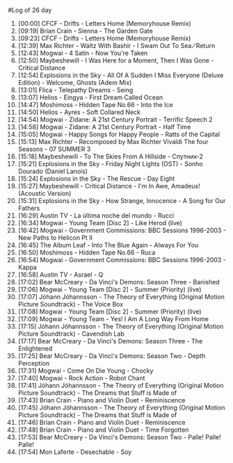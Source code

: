 #Log of 26 day

1. [00:00] CFCF - Drifts - Letters Home (Memoryhouse Remix)
1. [09:19] Brian Crain - Sienna - The Garden Gate
1. [09:23] CFCF - Drifts - Letters Home (Memoryhouse Remix)
1. [12:39] Max Richter - Waltz With Bashir - I Swam Out To Sea ⁄ Return
1. [12:43] Mogwai - 4 Satin - Now You're Taken
1. [12:50] Maybeshewill - I Was Here for a Moment, Then I Was Gone - Critical Distance
1. [12:54] Explosions in the Sky - All Of A Sudden I Miss Everyone (Deluxe Edition) - Welcome, Ghosts (Adem Mix)
1. [13:01] Flica - Telepathy Dreams - Seing
1. [13:07] Helios - Eingya - First Dream Called Ocean
1. [14:47] Moshimoss - Hidden Tape No.66 - Into the Ice
1. [14:50] Helios - Ayres - Soft Collared Neck
1. [14:54] Mogwai - Zidane: A 21st Century Portrait - Terrific Speech 2
1. [14:58] Mogwai - Zidane: A 21st Century Portrait - Half Time
1. [15:05] Mogwai - Happy Songs for Happy People - Ratts of the Capital
1. [15:13] Max Richter - Recomposed by Max Richter Vivaldi The four Seasons - 07 SUMMER 3
1. [15:18] Maybeshewill - To The Skies From A Hillside - Спутник-2
1. [15:21] Explosions in the Sky - Friday Night Lights (OST) - Sonho Dourado (Daniel Lanois)
1. [15:24] Explosions in the Sky - The Rescue - Day Eight
1. [15:27] Maybeshewill - Critical Distance - I'm In Awe, Amadeus! (Acoustic Version)
1. [15:31] Explosions in the Sky - How Strange, Innocence - A Song for Our Fathers
1. [16:29] Austin TV - La última noche del mundo - Rucci
1. [16:34] Mogwai - Young Team [Disc 2] - Like Herod (live)
1. [16:42] Mogwai - Government Commissions: BBC Sessions 1996-2003 - New Paths to Helicon Pt II
1. [16:45] The Album Leaf - Into The Blue Again - Always For You
1. [16:50] Moshimoss - Hidden Tape No.66 - Ruca
1. [16:54] Mogwai - Government Commissions: BBC Sessions 1996-2003 - Kappa
1. [16:58] Austin TV - Asrael - Q
1. [17:02] Bear McCreary - Da Vinci's Demons: Season Three - Banished
1. [17:06] Mogwai - Young Team [Disc 2] - Summer (Priority) (live)
1. [17:07] Jóhann Jóhannsson - The Theory of Everything (Original Motion Picture Soundtrack) - The Voice Box
1. [17:08] Mogwai - Young Team [Disc 2] - Summer (Priority) (live)
1. [17:09] Mogwai - Young Team - Yes! I Am A Long Way From Home
1. [17:15] Jóhann Jóhannsson - The Theory of Everything (Original Motion Picture Soundtrack) - Cavendish Lab
1. [17:17] Bear McCreary - Da Vinci's Demons: Season Three - The Enlightened
1. [17:25] Bear McCreary - Da Vinci's Demons: Season Two - Depth Perception
1. [17:31] Mogwai - Come On Die Young - Chocky
1. [17:40] Mogwai - Rock Action - Robot Chant
1. [17:41] Jóhann Jóhannsson - The Theory of Everything (Original Motion Picture Soundtrack) - The Dreams that Stuff is Made of
1. [17:43] Brian Crain - Piano and Violin Duet - Reminiscence
1. [17:45] Jóhann Jóhannsson - The Theory of Everything (Original Motion Picture Soundtrack) - The Dreams that Stuff is Made of
1. [17:46] Brian Crain - Piano and Violin Duet - Reminiscence
1. [17:48] Brian Crain - Piano and Violin Duet - Time Forgotten
1. [17:53] Bear McCreary - Da Vinci's Demons: Season Two - Palle! Palle! Palle!
1. [17:54] Mon Laferte - Desechable - Soy
